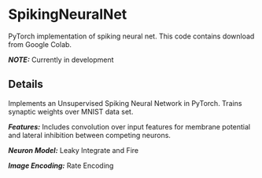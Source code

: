 # SpikingNeuralNet

PyTorch implementation of spiking neural net. This code contains download from Google Colab. 

***NOTE:*** Currently in development

## Details
Implements an Unsupervised Spiking Neural Network in PyTorch. Trains synaptic weights over MNIST data set.

***Features:*** Includes convolution over input features for membrane potential and lateral inhibition between competing neurons.

***Neuron Model:*** Leaky Integrate and Fire

***Image Encoding:*** Rate Encoding
